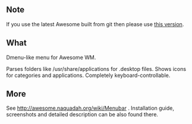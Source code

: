 ## Note ##

If you use the latest Awesome built from git then please use [this version](https://github.com/alexander-yakushev/menubar/tree/git-version).

## What ##

Dmenu-like menu for Awesome WM.

Parses folders like /usr/share/applications for .desktop files.
Shows icons for categories and applications.
Completely keyboard-controllable.

## More ##

See http://awesome.naquadah.org/wiki/Menubar . Installation guide, screenshots and detailed description can be also found there.


